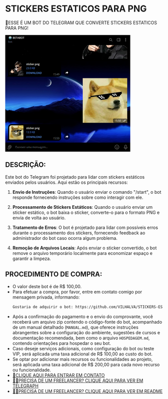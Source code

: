 # STICKERS ESTATICOS PARA PNG
🛑ESSE É UM BOT DO TELEGRAM QUE CONVERTE STICKERS ESTATICOS PARA PNG!

<img src="FOTO.png" align="center" width="400"> <br>

## DESCRIÇÃO:
Este bot do Telegram foi projetado para lidar com stickers estáticos enviados pelos usuários. Aqui estão os principais recursos:

1. **Envio de Instruções**: Quando o usuário enviar o comando "/start", o bot responde fornecendo instruções sobre como interagir com ele.

2. **Processamento de Stickers Estáticos**: Quando o usuário enviar um sticker estático, o bot baixa o sticker, converte-o para o formato PNG e envia de volta ao usuário.

3. **Tratamento de Erros**: O bot é projetado para lidar com possíveis erros durante o processamento dos stickers, fornecendo feedback ao administrador do bot caso ocorra algum problema.

4. **Remoção de Arquivos Locais**: Após enviar o sticker convertido, o bot remove o arquivo temporário localmente para economizar espaço e garantir a limpeza.

## PROCEDIMENTO DE COMPRA:
- O valor deste bot é de R$ 100,00.
- Para efetuar a compra, por favor, entre em contato comigo por mensagem privada, informando:
    ```bash
    Gostaria de adquirir o bot: https://github.com/VILHALVA/STICKERS-ESTATICOS-PARA-PNG
    ```
- Após a confirmação do pagamento e o envio do comprovante, você receberá um arquivo zip contendo o código-fonte do bot, acompanhado de um manual detalhado (`MANUAL.md`), que oferece instruções abrangentes sobre a configuração do ambiente, sugestões de cursos e documentação recomendada, bem como o arquivo `HOSPEDAGEM.md`, contendo orientações para hospedar o seu bot.
- Caso deseje serviços adicionais, como configuração do bot ou teste VIP, será aplicada uma taxa adicional de R$ 100,00 ao custo do bot.
- Se optar por adicionar mais recursos ou funcionalidades ao projeto, será aplicada uma taxa adicional de R$ 200,00 para cada novo recurso ou funcionalidade.
- [🤑CLIQUE AQUI PARA ENTRAR EM CONTATO](https://t.me/VILHALVA100)
- [🧑‍💻PRECISA DE UM FREELANCER? CLIQUE AQUI PARA VER EM TELEGRAPH](https://telegra.ph/FREELANCER-10-19-9)
- [🧑‍💻PRECISA DE UM FREELANCER? CLIQUE AQUI PARA VER EM README](https://github.com/VILHALVA/VILHALVA/blob/main/FREELANCER/README.md)

